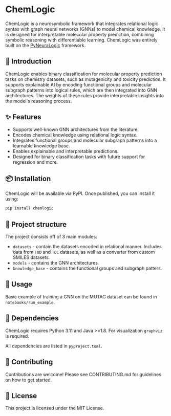 # ChemLogic

ChemLogic is a neurosymbolic framework that integrates relational logic syntax with graph neural networks (GNNs) to model chemical knowledge. It is designed for interpretable molecular property prediction, combining symbolic reasoning with differentiable learning. ChemLogic was entirely built on the [PyNeuraLogic](https://github.com/LukasZahradnik/PyNeuraLogic) framework.

## 🧬 Introduction

ChemLogic enables binary classification for molecular property prediction tasks on chemistry datasets, such as mutagenicity and toxicity prediction. It supports explainable AI by encoding functional groups and molecular subgraph patterns into logical rules, which are then integrated into GNN architectures. The weights of these rules provide interpretable insights into the model's reasoning process.

## ✨ Features

- Supports well-known GNN architectures from the literature.
- Encodes chemical knowledge using relational logic syntax.
- Integrates functional groups and molecular subgraph patterns into a learnable knowledge base.
- Enables explainable and interpretable predictions.
- Designed for binary classification tasks with future support for regression and more.

## 📦 Installation

ChemLogic will be available via PyPI. Once published, you can install it using:

```bash
pip install chemlogic
```

## 📂 Project structure

The project consists off of 3 main modules:

- `datasets` - contain the datasets encoded in relational manner. Includes data from `TUD` and `TDC` datasets, as well as a converter from custom SMILES datasets.
- `models` - contains the GNN architectures.
- `knowledge_base` - contains the functional groups and subgraph patters.

## 🚀 Usage

Basic example of training a GNN on the MUTAG dataset can be found in `notebooks/run_example`.

## 🧩 Dependencies

ChemLogic requires Python 3.11 and Java >=1.8. For visualization `graphviz` is required.

All dependencies are listed in `pyproject.toml`.

## 🤝 Contributing

Contributions are welcome! Please see CONTRIBUTING.md for guidelines on how to get started.

## 📄 License

This project is licensed under the MIT License.